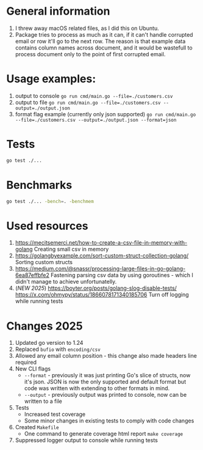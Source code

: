 # General information
1. I threw away macOS related files, as I did this on Ubuntu.
2. Package tries to process as much as it can, if it can't handle corrupted email or row it'll go to the next row. The reason is that example data contains column names across document, and it would be wastefull to process document only to the point of first corrupted email.

# Usage examples:
1. output to console
```go run cmd/main.go --file=./customers.csv```
2. output to file
```go run cmd/main.go --file=./customers.csv --output=./output.json```
3. format flag example (currently only json supported)
```go run cmd/main.go --file=./customers.csv --output=./output.json --format=json```
# Tests
```bash
go test ./...
```
# Benchmarks
```bash
go test ./... -bench=. -benchmem
```

# Used resources
1. https://mecitsemerci.net/how-to-create-a-csv-file-in-memory-with-golang
    Creating small csv in memory
2. https://golangbyexample.com/sort-custom-struct-collection-golang/
    Sorting custom structs
3. https://medium.com/@snassr/processing-large-files-in-go-golang-6ea87effbfe2
    Fastening parsing csv data by using goroutines - which I didn't manage to achieve unfortunatelly.
4. (*NEW 2025*) https://boyter.org/posts/golang-slog-disable-tests/ https://x.com/ohmypy/status/1866078171340185706 
    Turn off logging while running tests


# Changes 2025
1. Updated go version to 1.24
2. Replaced `bufio` with `encoding/csv`
3. Allowed any email column position - this change also made headers line required
4. New CLI flags
    - `--format` - previously it was just printing Go's slice of structs, now it's json. JSON is now the only supported and default format but code was written with extending to other formats in mind.
    - `--output` - previously output was printed to console, now can be written to a file
5. Tests
    - Increased test coverage
    - Some minor changes in existing tests to comply with code changes
6. Created `Makefile`
    - One command to generate coverage html report
    ```make coverage```
7. Suppressed logger output to console while running tests